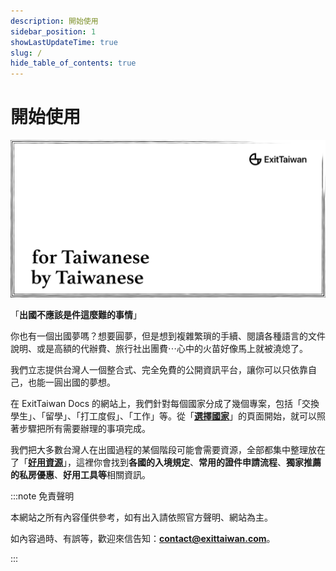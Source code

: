 ```yaml
---
description: 開始使用
sidebar_position: 1
showLastUpdateTime: true
slug: /
hide_table_of_contents: true
---
```


# 開始使用

![](banner.jpg)

「**出國不應該是件這麼難的事情**」

你也有一個出國夢嗎？想要圓夢，但是想到複雜繁瑣的手續、閱讀各種語言的文件說明、或是高額的代辦費、旅行社出團費⋯心中的火苗好像馬上就被澆熄了。

我們立志提供台灣人一個整合式、完全免費的公開資訊平台，讓你可以只依靠自己，也能一圓出國的夢想。

在 ExitTaiwan Docs 的網站上，我們針對每個國家分成了幾個專案，包括「交換學生」、「留學」、「打工度假」、「工作」等。從「[**選擇國家**](https://docs.exittaiwan.com/%E9%81%B8%E6%93%87%E5%9C%8B%E5%AE%B6)」的頁面開始，就可以照著步驟把所有需要辦理的事項完成。

我們把大多數台灣人在出國過程的某個階段可能會需要資源，全部都集中整理放在了「[**好用資源**](https://docs.exittaiwan.com/%E5%A5%BD%E7%94%A8%E8%B3%87%E6%BA%90/)」，這裡你會找到**各國的入境規定**、**常用的證件申請流程**、**獨家推薦的私房優惠**、**好用工具等**相關資訊。

:::note 免責聲明

本網站之所有內容僅供參考，如有出入請依照官方聲明、網站為主。

如內容過時、有誤等，歡迎來信告知：[**contact@exittaiwan.com**](mailto:docs@xdavidchen.com)。

:::